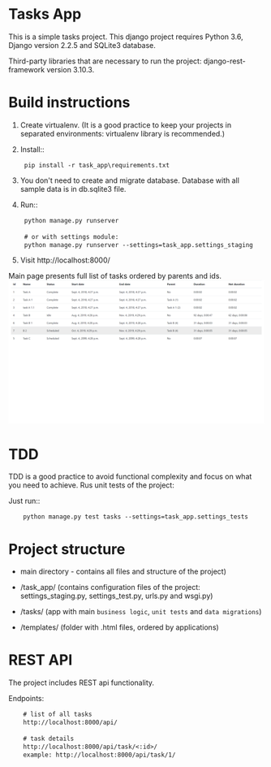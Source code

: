 # Tasks App

This is a simple tasks project.
This django  project requires Python 3.6, Django version 2.2.5 and SQLite3 database.

Third-party libraries that are necessary to run the project: django-rest-framework version 3.10.3.

Build instructions
==================

1) Create virtualenv. (It is a good practice to keep your projects in separated environments: virtualenv library is recommended.)

2) Install::

        pip install -r task_app\requirements.txt

3) You don't need to create and migrate database. Database with all sample data is in db.sqlite3 file.

4) Run::

        python manage.py runserver

        # or with settings module:
        python manage.py runserver --settings=task_app.settings_staging


5) Visit http://localhost:8000/

Main page presents full list of tasks ordered by parents and ids.
![main page](https://github.com/moniq/simple-tasks-app/blob/master/static/img/main_page.png)

TDD
====

TDD is a good practice to avoid functional complexity  and focus on what you need to achieve.
Rus unit tests of the project:

Just run::

        python manage.py test tasks --settings=task_app.settings_tests



Project structure
====================

- main directory - contains all files and structure of the project)

- /task_app/ (contains configuration files of the project: settings_staging.py, settings_test.py, urls.py and wsgi.py)

- /tasks/ (app with main ``business logic``, ``unit tests`` and ``data migrations``)

- /templates/ (folder with .html files, ordered by applications)


REST API
===========

The project includes REST api functionality.

Endpoints:

        # list of all tasks
        http://localhost:8000/api/

        # task details
        http://localhost:8000/api/task/<:id>/
        example: http://localhost:8000/api/task/1/
